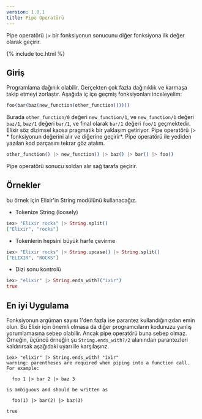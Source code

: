 ```yaml
---
version: 1.0.1
title: Pipe Operatörü
---
```


Pipe operatörü `|>` bir fonksiyonun sonucunu diğer fonksiyona ilk değer olarak geçirir.

{% include toc.html %}

## Giriş
Programlama dağınık olabilir. Gerçekten çok fazla dağınıklık ve karmaşa takip etmeyi zorlaştır. Aşağıda iç içe geçmiş fonksiyonları inceleyelim:

```elixir
foo(bar(baz(new_function(other_function()))))
```

Burada `other_function/0` değeri `new_function/1`, ve `new_function/1` değeri `baz/1`, `baz/1` değeri `bar/1`, ve final olarak  `bar/1` değeri `foo/1` geçmektedir. Elixir  söz dizimsel kaosa pragmatik bir yaklaşım getiriyor. Pipe operatörü `|>` * fonksiyonun değerini alır ve diğerine geçirir*. Pipe operatörü ile yediden yazılan kod parçasını tekrar göz atalım.

```elixir
other_function() |> new_function() |> baz() |> bar() |> foo()
```

Pipe operatörü sonucu soldan alır sağ tarafa geçirir.

## Örnekler

bu örnek için Elixir'in String modülünü kullanacağız.

- Tokenize String (loosely)

```elixir
iex> "Elixir rocks" |> String.split()
["Elixir", "rocks"]
```

- Tokenlerin hepsini büyük harfe çevirme

```elixir
iex> "Elixir rocks" |> String.upcase() |> String.split()
["ELIXIR", "ROCKS"]
```

- Dizi sonu kontrolü

```elixir
iex> "elixir" |> String.ends_with?("ixir")
true
```

## En iyi Uygulama
Fonksiyonun argüman sayısı 1'den fazla ise parantez kullandığınızdan emin olun. Bu Elixir için önemli olmasa da diğer programcıların kodunuzu yanlış yorumlamasına sebep olabilir. Ancak pipe operatörü buna sebep olmaz. Örneğin, üçüncü örneğin şu `String.ends_with?/2` alanından parantezleri kaldırırsak aşağıdaki uyarı ile karşılaşırız.

```shell
iex> "elixir" |> String.ends_with? "ixir"
warning: parentheses are required when piping into a function call. For example:

  foo 1 |> bar 2 |> baz 3

is ambiguous and should be written as

  foo(1) |> bar(2) |> baz(3)

true
```
